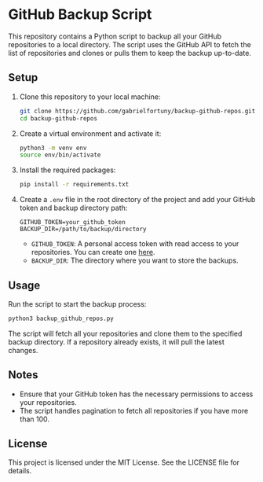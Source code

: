 # GitHub Backup Script

This repository contains a Python script to backup all your GitHub repositories to a local directory. The script uses the GitHub API to fetch the list of repositories and clones or pulls them to keep the backup up-to-date.

## Setup

1. Clone this repository to your local machine:

   ```sh
   git clone https://github.com/gabrielfortuny/backup-github-repos.git
   cd backup-github-repos
   ```

2. Create a virtual environment and activate it:

   ```sh
   python3 -m venv env
   source env/bin/activate
   ```

3. Install the required packages:

   ```sh
   pip install -r requirements.txt
   ```

4. Create a `.env` file in the root directory of the project and add your GitHub token and backup directory path:

   ```env
   GITHUB_TOKEN=your_github_token
   BACKUP_DIR=/path/to/backup/directory
   ```

   - `GITHUB_TOKEN`: A personal access token with read access to your repositories. You can create one [here](https://github.com/settings/personal-access-tokens).
   - `BACKUP_DIR`: The directory where you want to store the backups.

## Usage

Run the script to start the backup process:

```sh
python3 backup_github_repos.py
```

The script will fetch all your repositories and clone them to the specified backup directory. If a repository already exists, it will pull the latest changes.

## Notes

- Ensure that your GitHub token has the necessary permissions to access your repositories.
- The script handles pagination to fetch all repositories if you have more than 100.

## License

This project is licensed under the MIT License. See the LICENSE file for details.
